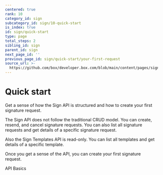 ```yaml
---
centered: true
rank: 10
category_id: sign
subcategory_id: sign/10-quick-start
is_index: true
id: sign/quick-start
type: page
total_steps: 2
sibling_id: sign
parent_id: sign
next_page_id: ''
previous_page_id: sign/quick-start/your-first-request
source_url: >-
  https://github.com/box/developer.box.com/blob/main/content/pages/sign/10-quick-start/index.md
---
```

# Quick start

Get a sense of how the Sign API is structured and how to create your first
signature request.

The Sign API does not follow the traditional CRUD model. You can create,
resend, and cancel signature requests. You can also list all signature requests
and get details of a specific signature request.

Also the Sign Templates API is read-only. You can list all templates and get
details of a specific template.

Once you get a sense of the API, you can create your first signature request.

<Next>

API Basics

</Next>